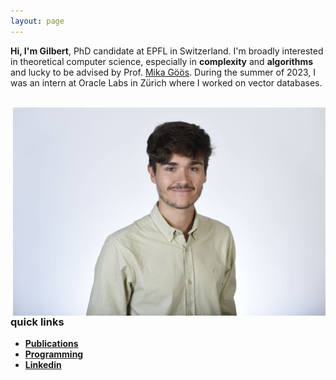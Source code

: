```yaml
---
layout: page
---
```


 **Hi, I'm Gilbert**, PhD candidate at EPFL in Switzerland. I'm broadly interested in theoretical computer science, especially in **complexity** and **algorithms** and lucky to be advised by Prof. [Mika Göös](https://theory.epfl.ch/mika/). During the summer of 2023, I was an intern at Oracle Labs in Zürich where I worked on vector databases.

<br>
<img style="float: right" width="500" src="/assets/pic2.JPG">

### quick links

* **[Publications](/publications)**
* **[Programming](/programming)**
* **[Linkedin](https://www.linkedin.com/in/gilbertmaystre/)**







